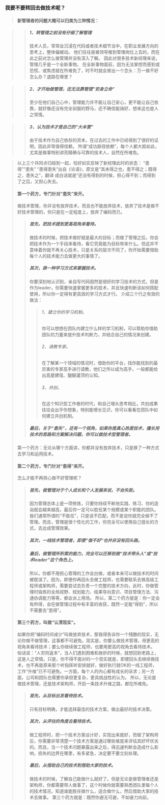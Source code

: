 ### 我要不要转回去做技术呢？

> #### 新管理者的问题大概可以归类为三种情况：

> > ##### **1、转管理之前没有仔细了解管理**
> > 技术人员，常常会沉浸在代码或者技术细节当中，在职业发展方向的思考上，整体偏被动。
> > 他们往往是被领导推到管理岗位上去的，而在此之前对怎么做管理并没有深入了解。
> > 因此对很多技术新经理来说，管理几乎是一个全新事物。
> > 在全新事物面前，因为无法掌控而感到或恐慌、或焦虑就在所难免了，时不时就会冒出一个念头：万一做不好怎么办？退路在哪里？

> > ##### **2、才开始做管理，还无法靠管理”安身立命”**
> > 至少在他们自己心中，管理能力并不能让自己安心，更不能让自己依靠，就好像还没有完全驯服的野马，还不确信能骑好，想来这也是人之常情。

> > ##### **3、认为技术才是自己的“大本营”**
> > 由于技术作为自己依存的资本，在过去的工作中已经得到了很好的证明，因此非常值得信赖。
所谓“成功路径依赖”，每个人都大抵如此，尤其是做事特别讲究精确与可靠的技术人，自然在所难免。

>  以上三个共同点归结到一起，恰好如实反映了新经理此时的状态：
>  “患得”“患失” “患得患失”出自《论语》，原文是“其未得之也，患不得之；既得之，患失之”，翻译 成白话就是“还没有得到的时候，担心得不到；而得到了之后，又担心失去。
>
>  #### 第一个药方，专门针对“患失”来开。
>  做技术管理，你并没有放弃技术，而且也不能放弃技术，放弃了技术是做不好技术管理的，你只是在一定程度上，放弃了编码而已。
>  > ##### 首先，把技术提到更高视角来看待。
>  > 做技术的时候，把技术做好就是最大的目标；而做了管理之后，你会把技术作为一个手段来看待，看它究竟能为目标带来什么。但这并不意味着你就不再关心技术，只是关系的层次不同了，你开始需要借助每个人的技术能力去做更大的事情了。
>  > ##### 其次，换一种学习方式来掌握技术。
>  > 你要深刻地认识到，亲自写代码固然是很好的学习技术的方式，但是作为leader，你需要快速掌握更多的技术，并且快速判断该如何搭配使用，所以你一定得有更高效的学习方式才行。
>  > 介绍三个行之有效的做法：
>  > > ###### 1、建立你的学习机制。
>  > > 你可以想想在团队内建立什么样的学习机制，可以帮助你借助团队的力量来提升技术判断力，并结合自己的情况来创建。
>  > > ###### 2、请教专家。
>  > > 在了解某一个领域的情况时，借助你的平台，找你能找到的最厉害的专家高手进行请教，他们之所以成为高手，一般都能给出高屋建瓴、醍醐灌顶的认知。
>  > > ###### 3、共创。
>  > > 在这个知识型工作者的时代，和自己埋头思考相比，共创成果往往会出乎你想象，特别能增长见识，你可以看看在团队中如何建立共创机制。
>  > ##### 最后，关于“患失”，还有一个视角，如果你是真心热爱技术，擅长用技术的思路和方案解决问题，你可以做技术型管理者。
>  第一个药方：无论从哪个方面讲，你都并没有放弃技术，只是换了一种方式去学习和运用技术。
>
>  #### 第二个药方，专门针对“患得”来开。
>  怎么才能不再担心做不好管理呢？
>  > ##### 首先，做管理对于个人成长和个人发展来说，不会失败。
>  > 因为管理总体上是一项修炼，只要你持续不断地实践、练习、你的造诣就会越来越高，最后你一定可以胜任某个规模或某个职能的团队。我们通常所谓的“不胜任”，只是说不匹配，而不是说你就完全做不了管理。而且，管理是很个性化的工作，你完全可以使用自己擅长的方式，去达成管理效果。
>  > ##### 其次，一线技术管理者，即便“做不好”也并非没有回头路。
>  > ##### 最后，做管理所积累的能力，完全可以迁移到做“技术带头人”或“技术leader”这个角色上。
>  > 所以，你都不用担心管理的工作会白做，或者本来可以做技术的时间被耽误了。因为，即便你再回头去做工程师，也需要联系去做高级工程师或架构师，需要尝试去负责一个完整的技术方向，此时，你做管理时锻炼的全局视野、规划能力、结果导向意识、项目管理方法、沟通协调能力等等，都会派上用场。
>  所以，第二个药方就是：你一定会有所得，会在做管理过程中有丰富的收获，既然一定能“得到”，所以不需要去“患得”。
>  #### 第三个药方，叫做“认清现实”。
>  如果你把“编码时间减少”叫做放弃技术，那我得告诉你一个残酷的现实，无论你做不做管理，这事都不可避免。现实是，你要么做技术管理，用更高的视角来看待技术；要么你继续做工程师，也要用更高的视角去看待技术。
>  俗话说：“人穷则返本”，当人们遇到困难和挫折的时候，就想回到老路上，这是人之常情。只是，你不得不面对的一个现实就是，即便回头去继续做技术，也不再是原来那个听指挥听安排就好，做好执行就OK的一线工程师，工作“升维”已不可避免。一方面，每个人的内心都有成长的诉求；另一方面，公司和团队也需要你承担更复杂，更具挑战性的认为。
>  所以，无论是做技术管理，还是技术架构师，开启一条技术升维之路，都在所难免。
>  > ##### 首先，从目标出发看待技术。
>  > 只有目标明确，才能选择最佳的技术方案，做出最好的技术决策。
>  > ##### 其次，从评估的角度去看待技术。
>  > 做工程师时，把一个技术方案设计好，实现出来就好，而做了架构师后，你需要非常清楚一个技术方案是通过哪些维度来评估其好坏优劣的。而且，当一个技术问题暴露出来之后，得迅速判断会造成什么影响，损失的边界在哪里，有多紧急，决定要不要立刻处理。
> > ##### 最后，从借助自己的技术到借助大家的技术。
> >  做技术的时候，了解自己能做什么就好了。但是无论是做管理者还是架构师，你都需要带人做事了，这个时候你就需要熟悉团队里每个人的技术情况，知道谁能胜任做什么，适合做什么，然后借助大家的技术去做事。
>  第三个药方就是：既然你避无可避，不如奋力向前。
